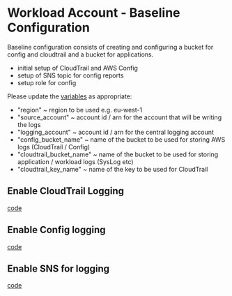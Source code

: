 # Workload Account - Baseline Configuration
Baseline configuration consists of creating and configuring a bucket for config and cloudtrail and a bucket for applications.

- initial setup of CloudTrail and AWS Config  
- setup of SNS topic for config reports
- setup role for config

Please update the [variables](variables.tf) as appropriate:

- "region" ~ region to be used e.g. eu-west-1
- "source_account" ~ account id / arn for the account that will be writing the logs
- "logging_account" ~ account id / arn for the central logging account 
- "config_bucket_name" ~ name of the bucket to be used for storing AWS logs (CloudTrail / Config)
- "cloudtrail_bucket_name" ~ name of the bucket to be used for storing application / workload logs (SysLog etc)
- "cloudtrail_key_name" ~ name of the key to be used for CloudTrail

## Enable CloudTrail Logging
[code](logging_cloudtrail.tf)

## Enable Config logging
[code](logging_config.tf)

## Enable SNS for logging
[code](logging_sns.tf)